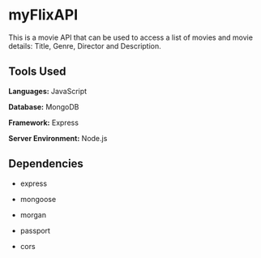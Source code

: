 # myFlixAPI

This is a movie API that can be used to access a list of movies and movie details: Title, Genre, Director and Description.


## Tools Used

**Languages:**
  JavaScript

**Database:**
  MongoDB

**Framework:**
  Express
  
**Server Environment:**
  Node.js
  
  
  ## Dependencies
  
  * express
  
  * mongoose
  
  * morgan
  
  * passport
  
  * cors
